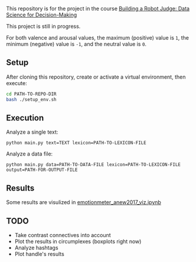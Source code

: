 This repository is for the project in the course [Building a Robot Judge: Data Science for Decision-Making](http://www.vvz.ethz.ch/lerneinheitPre.do?semkez=2021W&lerneinheitId=146397&lang=en)

This project is still in progress.

For both valence and arousal values, the maximum (positive) value is ```1```, the minimum (negative) value is ```-1```, and the neutral value is ```0```.

## Setup
After cloning this repository, create or activate a virtual environment, then execute:
```bash
cd PATH-TO-REPO-DIR
bash ./setup_env.sh
```

## Execution
Analyze a single text:
```python3
python main.py text=TEXT lexicon=PATH-TO-LEXICON-FILE
```

Analyze a data file:
```python3
python main.py data=PATH-TO-DATA-FILE lexicon=PATH-TO-LEXICON-FILE output=PATH-FOR-OUTPUT-FILE
```

## Results
Some results are visulized in [emotionmeter_anew2017_viz.ipynb](src/visualization.ipynb)

## TODO
- Take contrast connectives into account
- Plot the results in circumplexes (boxplots right now)
- Analyze hashtags
- Plot handle's results
